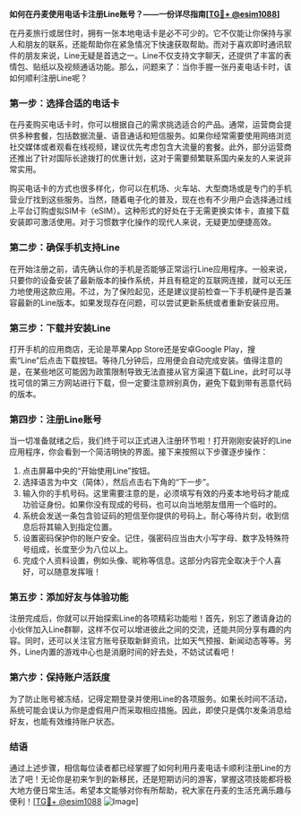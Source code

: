 **如何在丹麦使用电话卡注册Line账号？——一份详尽指南[[TG💪+ @esim1088](https://t.me/s/esim1088)]**

在丹麦旅行或居住时，拥有一张本地电话卡是必不可少的。它不仅能让你保持与家人和朋友的联系，还能帮助你在紧急情况下快速获取帮助。而对于喜欢即时通讯软件的朋友来说，Line无疑是首选之一。Line不仅支持文字聊天，还提供了丰富的表情包、贴纸以及视频通话功能。那么，问题来了：当你手握一张丹麦电话卡时，该如何顺利注册Line呢？

### **第一步：选择合适的电话卡**
在丹麦购买电话卡时，你可以根据自己的需求挑选适合的产品。通常，运营商会提供多种套餐，包括数据流量、语音通话和短信服务。如果你经常需要使用网络浏览社交媒体或者观看在线视频，建议优先考虑包含大流量的套餐。此外，部分运营商还推出了针对国际长途拨打的优惠计划，这对于需要频繁联系国内亲友的人来说非常实用。

购买电话卡的方式也很多样化，你可以在机场、火车站、大型商场或是专门的手机营业厅找到这些服务。当然，随着电子化的普及，现在也有不少用户会选择通过线上平台订购虚拟SIM卡（eSIM）。这种形式的好处在于无需更换实体卡，直接下载安装即可激活使用。对于习惯数字化操作的现代人来说，无疑更加便捷高效。

### **第二步：确保手机支持Line**
在开始注册之前，请先确认你的手机是否能够正常运行Line应用程序。一般来说，只要你的设备安装了最新版本的操作系统，并且有稳定的互联网连接，就可以无压力地使用这款应用。不过，为了保险起见，还是建议提前检查一下手机硬件是否兼容最新的Line版本。如果发现存在问题，可以尝试更新系统或者重新安装应用。

### **第三步：下载并安装Line**
打开手机的应用商店，无论是苹果App Store还是安卓Google Play，搜索“Line”后点击下载按钮。等待几分钟后，应用便会自动完成安装。值得注意的是，在某些地区可能因为政策限制导致无法直接从官方渠道下载Line，此时可以寻找可信的第三方网站进行下载，但一定要注意辨别真伪，避免下载到带有恶意代码的版本。

### **第四步：注册Line账号**
当一切准备就绪之后，我们终于可以正式进入注册环节啦！打开刚刚安装好的Line应用程序，你会看到一个简洁明快的界面。接下来按照以下步骤逐步操作：

1. 点击屏幕中央的“开始使用Line”按钮。
2. 选择语言为中文（简体），然后点击右下角的“下一步”。
3. 输入你的手机号码。这里需要注意的是，必须填写有效的丹麦本地号码才能成功验证身份。如果你没有现成的号码，也可以向当地朋友借用一个临时的。
4. 系统会发送一条包含验证码的短信至你提供的号码上。耐心等待片刻，收到信息后将其输入到指定位置。
5. 设置密码保护你的账户安全。记住，强密码应当由大小写字母、数字及特殊符号组成，长度至少为八位以上。
6. 完成个人资料设置，例如头像、昵称等信息。这部分内容完全取决于个人喜好，可以随意发挥哦！

### **第五步：添加好友与体验功能**
注册完成后，你就可以开始探索Line的各项精彩功能啦！首先，别忘了邀请身边的小伙伴加入Line群聊，这样不仅可以增进彼此之间的交流，还能共同分享有趣的内容。同时，还可以关注官方账号获取新鲜资讯，比如天气预报、新闻动态等等。另外，Line内置的游戏中心也是消磨时间的好去处，不妨试试看吧！

### **第六步：保持账户活跃度**
为了防止账号被冻结，记得定期登录并使用Line的各项服务。如果长时间不活动，系统可能会误认为你是虚假用户而采取相应措施。因此，即使只是偶尔发条消息给好友，也能有效维持账户状态。

### **结语**
通过上述步骤，相信每位读者都已经掌握了如何利用丹麦电话卡顺利注册Line的方法了吧！无论你是初来乍到的新移民，还是短期访问的游客，掌握这项技能都将极大地方便日常生活。希望本文能够对你有所帮助，祝大家在丹麦的生活充满乐趣与便利！[[TG💪+ @esim1088](https://t.me/s/esim1088) ![Image](https://i.postimg.cc/4NQfJmqS/Snipaste-2025-05-13-00-14-12.png)]